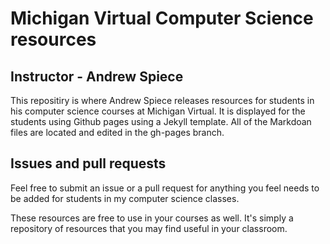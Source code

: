 # Michigan Virtual Computer Science resources

## Instructor - Andrew Spiece

This repositiry is where Andrew Spiece releases resources for students in his computer science courses at Michigan Virtual. It is displayed for the students using Github pages using a Jekyll template. All of the Markdoan files are located and edited in the gh-pages branch.

## Issues and pull requests

Feel free to submit an issue or a pull request for anything you feel needs to be added for students in my computer science classes.

These resources are free to use in your courses as well. It's simply a repository of resources that you may find useful in your classroom.
